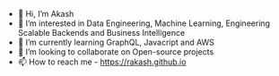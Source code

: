- 👋 Hi, I’m Akash
- 👀 I’m interested in Data Engineering, Machine Learning, Engineering Scalable Backends and Business Intelligence
- 🌱 I’m currently learning GraphQL, Javacript and AWS
- 💞️ I’m looking to collaborate on Open-source projects
- 📫 How to reach me - https://rakash.github.io

<!---
rakash/rakash is a ✨ special ✨ repository because its `README.md` (this file) appears on your GitHub profile.
You can click the Preview link to take a look at your changes.
--->
